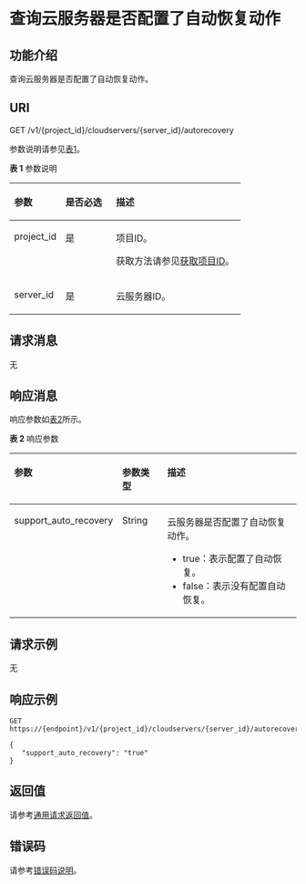 # 查询云服务器是否配置了自动恢复动作<a name="ZH-CN_TOPIC_0067600148"></a>

## 功能介绍<a name="zh-cn_topic_0057973216_section42686800"></a>

查询云服务器是否配置了自动恢复动作。

## URI<a name="zh-cn_topic_0057972837_section48648066"></a>

GET /v1/\{project\_id\}/cloudservers/\{server\_id\}/autorecovery

参数说明请参见[表1](#table32475667)。

**表 1**  参数说明

<a name="table32475667"></a>
<table><thead align="left"><tr id="row44937496"><th class="cellrowborder" valign="top" width="22.24%" id="mcps1.2.4.1.1"><p id="p16058544"><a name="p16058544"></a><a name="p16058544"></a>参数</p>
</th>
<th class="cellrowborder" valign="top" width="21.87%" id="mcps1.2.4.1.2"><p id="p25673664"><a name="p25673664"></a><a name="p25673664"></a>是否必选</p>
</th>
<th class="cellrowborder" valign="top" width="55.88999999999999%" id="mcps1.2.4.1.3"><p id="p66300913"><a name="p66300913"></a><a name="p66300913"></a>描述</p>
</th>
</tr>
</thead>
<tbody><tr id="row1664874"><td class="cellrowborder" valign="top" width="22.24%" headers="mcps1.2.4.1.1 "><p id="p637140"><a name="p637140"></a><a name="p637140"></a>project_id</p>
</td>
<td class="cellrowborder" valign="top" width="21.87%" headers="mcps1.2.4.1.2 "><p id="p51608407"><a name="p51608407"></a><a name="p51608407"></a>是</p>
</td>
<td class="cellrowborder" valign="top" width="55.88999999999999%" headers="mcps1.2.4.1.3 "><p id="p37593705"><a name="p37593705"></a><a name="p37593705"></a>项目ID。</p>
<p id="p1180512217438"><a name="p1180512217438"></a><a name="p1180512217438"></a>获取方法请参见<a href="获取项目ID.md">获取项目ID</a>。</p>
</td>
</tr>
<tr id="row41565035"><td class="cellrowborder" valign="top" width="22.24%" headers="mcps1.2.4.1.1 "><p id="p11324657"><a name="p11324657"></a><a name="p11324657"></a>server_id</p>
</td>
<td class="cellrowborder" valign="top" width="21.87%" headers="mcps1.2.4.1.2 "><p id="p44882061"><a name="p44882061"></a><a name="p44882061"></a>是</p>
</td>
<td class="cellrowborder" valign="top" width="55.88999999999999%" headers="mcps1.2.4.1.3 "><p id="p11568292"><a name="p11568292"></a><a name="p11568292"></a><span id="text486174910247"><a name="text486174910247"></a><a name="text486174910247"></a>云服务器</span>ID。</p>
</td>
</tr>
</tbody>
</table>

## 请求消息<a name="zh-cn_topic_0057972837_section35179415"></a>

无

## 响应消息<a name="zh-cn_topic_0057973216_section22805648"></a>

响应参数如[表2](#zh-cn_topic_0057973216_table30138413)所示。

**表 2**  响应参数

<a name="zh-cn_topic_0057973216_table30138413"></a>
<table><thead align="left"><tr id="zh-cn_topic_0057973216_row48088059"><th class="cellrowborder" valign="top" width="32.7%" id="mcps1.2.4.1.1"><p id="zh-cn_topic_0057973216_p2818710"><a name="zh-cn_topic_0057973216_p2818710"></a><a name="zh-cn_topic_0057973216_p2818710"></a>参数</p>
</th>
<th class="cellrowborder" valign="top" width="16.35%" id="mcps1.2.4.1.2"><p id="zh-cn_topic_0057973216_p26988933"><a name="zh-cn_topic_0057973216_p26988933"></a><a name="zh-cn_topic_0057973216_p26988933"></a>参数类型</p>
</th>
<th class="cellrowborder" valign="top" width="50.949999999999996%" id="mcps1.2.4.1.3"><p id="zh-cn_topic_0057973216_p41208449"><a name="zh-cn_topic_0057973216_p41208449"></a><a name="zh-cn_topic_0057973216_p41208449"></a>描述</p>
</th>
</tr>
</thead>
<tbody><tr id="zh-cn_topic_0057973216_row35331722"><td class="cellrowborder" valign="top" width="32.7%" headers="mcps1.2.4.1.1 "><p id="zh-cn_topic_0057973216_p43297228"><a name="zh-cn_topic_0057973216_p43297228"></a><a name="zh-cn_topic_0057973216_p43297228"></a>support_auto_recovery</p>
</td>
<td class="cellrowborder" valign="top" width="16.35%" headers="mcps1.2.4.1.2 "><p id="zh-cn_topic_0057973216_p17414566"><a name="zh-cn_topic_0057973216_p17414566"></a><a name="zh-cn_topic_0057973216_p17414566"></a>String</p>
</td>
<td class="cellrowborder" valign="top" width="50.949999999999996%" headers="mcps1.2.4.1.3 "><p id="p1949458111338"><a name="p1949458111338"></a><a name="p1949458111338"></a><span id="text42771151172418"><a name="text42771151172418"></a><a name="text42771151172418"></a>云服务器</span>是否配置了自动恢复动作。</p>
<a name="ul3145269711341"></a><a name="ul3145269711341"></a><ul id="ul3145269711341"><li>true：表示配置了自动恢复。</li><li>false：表示没有配置自动恢复。</li></ul>
</td>
</tr>
</tbody>
</table>

## 请求示例<a name="section1586317916474"></a>

无

## 响应示例<a name="zh-cn_topic_0057972837_section48179284"></a>

```
GET https://{endpoint}/v1/{project_id}/cloudservers/{server_id}/autorecovery
```

```
{ 
   "support_auto_recovery": "true"
}
```

## 返回值<a name="section38423777104228"></a>

请参考[通用请求返回值](通用请求返回值.md)。

## 错误码<a name="section85821649202813"></a>

请参考[错误码说明](错误码说明.md)。

